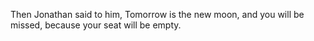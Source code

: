 Then Jonathan said to him, Tomorrow is the new moon, and you will be missed, because your seat will be empty.

